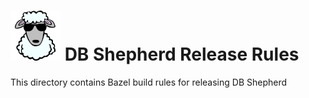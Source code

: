 # ![DB Shepherd](images/dbshepherd.png) DB Shepherd Release Rules

This directory contains Bazel build rules for releasing DB Shepherd

